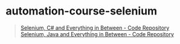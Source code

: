 # automation-course-selenium
>[Selenium, C# and Everything in Between - Code Repository](https://www.udemy.com/selenium-csharp-and-everything-in-between/)  
>[Selenium, Java and Everything in Between - Code Repository](https://www.udemy.com/selenium-java-and-everything-in-between/)
